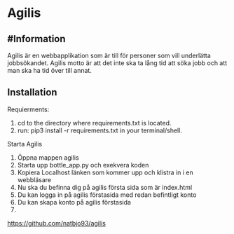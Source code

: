 # Agilis
#Information
-----------
Agilis är en webbapplikation som är till för personer som vill underlätta jobbsökandet.
Agilis motto är att det inte ska ta lång tid att söka jobb och att man ska ha tid över till annat.

## Installation
Requierments: 
1. cd to the directory where requirements.txt is located.
2. run: pip3 install -r requirements.txt in your terminal/shell.

Starta Agilis
1. Öppna mappen agilis
2. Starta upp bottle_app.py och exekvera koden
3. Kopiera Localhost länken som kommer upp och klistra in i en webbläsare
4. Nu ska du befinna dig på agilis första sida som är index.html
5. Du kan logga in på agilis förstasida med redan befintligt konto
5. Du kan skapa konto på agilis förstasida
6. 
https://github.com/natbjo93/agilis
